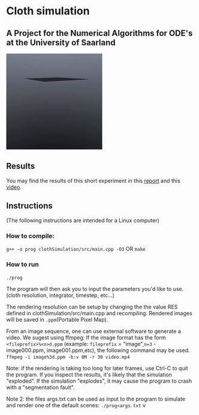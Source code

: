 # Cloth simulation
## A Project for the Numerical Algorithms for ODE's at the University of Saarland

![A cloth falls on an invisible sphere](https://github.com/drcd1/cloth_simulation_ode/blob/main/media/output.gif)

## Results

You may find the results of this short experiment in this [report](https://github.com/drcd1/cloth_simulation_ode/blob/main/media/report.pdf) and this [video](https://www.youtube.com/watch?v=FVa_d85nywg).

## Instructions
(The following instructions are intended for a Linux computer)

### How to compile:
`g++ -o prog clothSimulation/src/main.cpp -O3`
OR
`make`

### How to run
`./prog`

The program will then ask you to input the parameters you'd like to use.
(cloth resolution, integrator, timestep, etc...)


The rendering resolution can be setup by changing the the value RES defined in clothSimulation/src/main.cpp and recompiling.
Rendered images will be saved in `.ppm`(Portable Pixel Map).

From an image sequence, one can use external software to generate a video. We sugest using ffmpeg:
If the image format has the form `<fileprefix>%<n>d.ppm` (example: `fileprefix` = "image",`n=3` - image000.ppm, image001.ppm,etc),
the following command may be used.
`ffmpeg -i image%3d.ppm -b:v 8M -r 30 video.mp4`


Note: if the rendering is taking too long for later frames, use Ctrl-C to quit the program.
 If you inspect the results, it's likely that the simulation "exploded".
 If the simulation "explodes", it may cause the program to crash with a "segmentation fault".

Note 2: the files args.txt can be used as input to the program to simulate and render one of the default scenes:
`./prog<args.txt`
v

